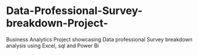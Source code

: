 # Data-Professional-Survey-breakdown-Project-
Business Analytics Project showcasing Data professional Survey breakdown analysis using Excel, sql and Power Bi 
